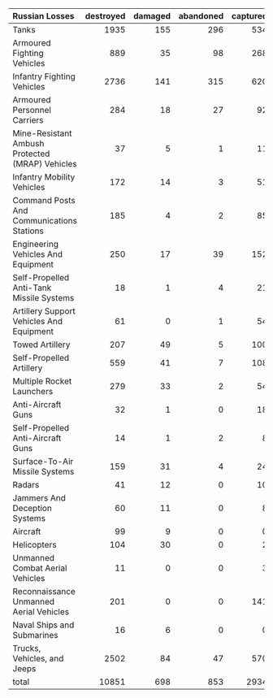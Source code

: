 | Russian Losses                                   |   destroyed |   damaged |   abandoned |   captured |   total |
|:-------------------------------------------------|------------:|----------:|------------:|-----------:|--------:|
| Tanks                                            |        1935 |       155 |         296 |        534 |    2920 |
| Armoured Fighting Vehicles                       |         889 |        35 |          98 |        268 |    1290 |
| Infantry Fighting Vehicles                       |        2736 |       141 |         315 |        620 |    3812 |
| Armoured Personnel Carriers                      |         284 |        18 |          27 |         92 |     421 |
| Mine-Resistant Ambush Protected  (MRAP) Vehicles |          37 |         5 |           1 |         11 |      54 |
| Infantry Mobility Vehicles                       |         172 |        14 |           3 |         51 |     240 |
| Command Posts And Communications Stations        |         185 |         4 |           2 |         85 |     276 |
| Engineering Vehicles And Equipment               |         250 |        17 |          39 |        152 |     458 |
| Self-Propelled Anti-Tank Missile Systems         |          18 |         1 |           4 |         21 |      44 |
| Artillery Support Vehicles And Equipment         |          61 |         0 |           1 |         54 |     116 |
| Towed Artillery                                  |         207 |        49 |           5 |        100 |     361 |
| Self-Propelled Artillery                         |         559 |        41 |           7 |        108 |     715 |
| Multiple Rocket Launchers                        |         279 |        33 |           2 |         54 |     368 |
| Anti-Aircraft Guns                               |          32 |         1 |           0 |         18 |      51 |
| Self-Propelled Anti-Aircraft Guns                |          14 |         1 |           2 |          8 |      25 |
| Surface-To-Air Missile Systems                   |         159 |        31 |           4 |         24 |     218 |
| Radars                                           |          41 |        12 |           0 |         10 |      63 |
| Jammers And Deception Systems                    |          60 |        11 |           0 |          8 |      79 |
| Aircraft                                         |          99 |         9 |           0 |          0 |     108 |
| Helicopters                                      |         104 |        30 |           0 |          2 |     136 |
| Unmanned Combat Aerial Vehicles                  |          11 |         0 |           0 |          3 |      14 |
| Reconnaissance Unmanned Aerial Vehicles          |         201 |         0 |           0 |        141 |     342 |
| Naval Ships and Submarines                       |          16 |         6 |           0 |          0 |      22 |
| Trucks, Vehicles, and Jeeps                      |        2502 |        84 |          47 |        570 |    3203 |
| total                                            |       10851 |       698 |         853 |       2934 |   15336 |
